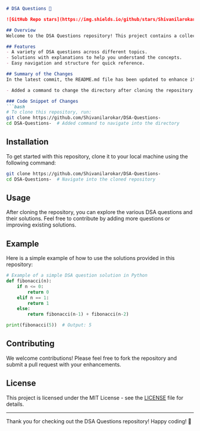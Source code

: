 ```markdown
# DSA Questions 🤔

![GitHub Repo stars](https://img.shields.io/github/stars/Shivanilarokar/DSA-Questions-) ![GitHub forks](https://img.shields.io/github/forks/Shivanilarokar/DSA-Questions-) ![GitHub issues](https://img.shields.io/github/issues/Shivanilarokar/DSA-Questions-)

## Overview
Welcome to the DSA Questions repository! This project contains a collection of Data Structures and Algorithms (DSA) questions, solutions, and resources to help you improve your coding skills and prepare for technical interviews.

## Features
- A variety of DSA questions across different topics.
- Solutions with explanations to help you understand the concepts.
- Easy navigation and structure for quick reference.

## Summary of the Changes
In the latest commit, the README.md file has been updated to enhance its presentation. The following change was made:

- Added a command to change the directory after cloning the repository.

### Code Snippet of Changes
```bash
# To clone this repository, run:
git clone https://github.com/Shivanilarokar/DSA-Questions-
cd DSA-Questions-  # Added command to navigate into the directory
```

## Installation
To get started with this repository, clone it to your local machine using the following command:
```bash
git clone https://github.com/Shivanilarokar/DSA-Questions-
cd DSA-Questions-  # Navigate into the cloned repository
```

## Usage
After cloning the repository, you can explore the various DSA questions and their solutions. Feel free to contribute by adding more questions or improving existing solutions.

## Example
Here is a simple example of how to use the solutions provided in this repository:
```python
# Example of a simple DSA question solution in Python
def fibonacci(n):
    if n <= 0:
        return 0
    elif n == 1:
        return 1
    else:
        return fibonacci(n-1) + fibonacci(n-2)

print(fibonacci(5))  # Output: 5
```

## Contributing
We welcome contributions! Please feel free to fork the repository and submit a pull request with your enhancements.

## License
This project is licensed under the MIT License - see the [LICENSE](LICENSE) file for details.

---

Thank you for checking out the DSA Questions repository! Happy coding! 🚀
```